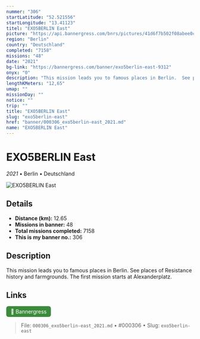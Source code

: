 ```yaml
---
nummer: "306"
startLatitude: "52.521556"
startLongitude: "13.41123"
titel: "EXO5BERLIN East"
picture: "https://api.bannergress.com/bnrs/pictures/41d6f7b502f08abee0c2b50aec38082a"
region: "Berlin"
country: "Deutschland"
completed: "7158"
missions: "48"
date: "2021"
bg-link: "https://bannergress.com/banner/exo5berlin-east-9312"
onyx: "0"
description: "This mission leads you to famous places in Berlin.  See places of Resistance history and farmgrounds. The first mission starts at Alexanderplatz."
lengthKMeters: "12,65"
umap: ""
missionDay: ""
notice: ""
trip: ""
title: "EXO5BERLIN East"
slug: "exo5berlin-east"
href: "banner/000306_exo5berlin-east_2021.md"
name: "EXO5BERLIN East"
---
```

# EXO5BERLIN East

*2021* • Berlin • Deutschland

![EXO5BERLIN East](https://api.bannergress.com/bnrs/pictures/41d6f7b502f08abee0c2b50aec38082a)



## Details
- **Distance (km):** 12.65
- **Missions in banner:** 48
- **Total missions completed:** 7158
- **This is my banner no.:** 306



## Description
This mission leads you to famous places in Berlin.  See places of Resistance history and farmgrounds. The first mission starts at Alexanderplatz.



## Links
<a href="https://bannergress.com/banner/exo5berlin-east-9312" target="_blank" style="display:inline-block;margin-right:8px;padding:6px 12px;background:#3c8b3c;color:#fff;text-decoration:none;border-radius:6px;">🔗 Bannergress</a>



> File: `000306_exo5berlin-east_2021.md`
> • #000306
> • Slug: `exo5berlin-east`
